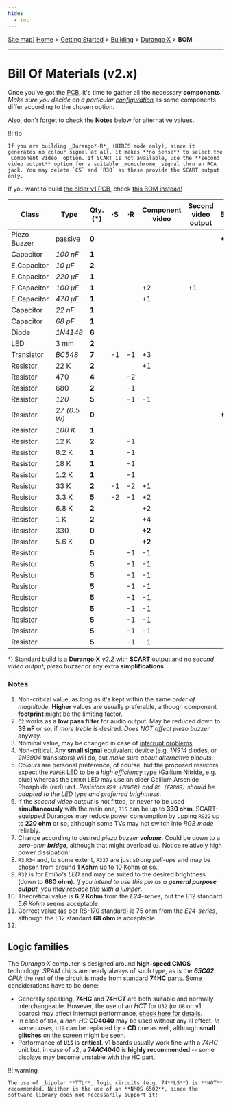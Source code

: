 ```yaml
---
hide:
  - toc
---
```

[Site map](../../../sitemap.md))
[Home](../../../index.md) > [Getting Started](../../../started.md) > [Building](../../building.md) > [Durango·X](../durango.md) > **BOM**

---
# Bill Of Materials (v2.x)

Once you've got the [PCB](../pcb.md), it's time to gather all the necessary **components**. _Make sure you decide on a particular [configuration](options.md)_ as some components differ according to the chosen option.

Also, don't forget to check the **Notes** below for alternative values.

!!! tip

	If you are building _Durango*·R*_ (HIRES mode only), since it generates no colour signal at all, it makes **no sense** to select the _Component Video_ option. If SCART is not available, use the **second video output** option for a suitable _monochrome_ signal thru an RCA jack. You may delete `C5` and `R30` as these provide the SCART output only.

If you want to build [the older v1 PCB](), check [this BOM instead!](bom1.md) 

|Class       |Type   |Qty. (\*)|·S|·R|Component video|Second video output|Buzzer|Notes|
|------------|-------|---------|--|--|---------------|-------------------|------|-----|
|Piezo Buzzer|passive|**0**    |  |  |               |                   |**+1**|     |
|Capacitor   |_100 nF_|**1**   |  |  |               |                   |      |2    |
|E.Capacitor |_10 µF_|**2**    |  |  |               |                   |      |1    |
|E.Capacitor |_220 µF_|**1**   |  |  |               |                   |      |1    |
|E.Capacitor |_100 µF_|**1**   |  |  |+2             |+1                 |      |1    |
|E.Capacitor |_470 µF_|**1**   |  |  |+1             |                   |      |1    |
|Capacitor   |_22 nF_|**1**    |  |  |               |                   |      |1    |
|Capacitor   |_68 pF_|**1**    |  |  |               |                   |      |3    |
|Diode       |_1N4148_|**6**   |  |  |               |                   |      |4    |
|LED         |3 mm   |**2**    |  |  |               |                   |      |5    |
|Transistor  |_BC548_|**7**    |-1|-1|+3             |                   |      |4    |
|Resistor    |22 K   |**2**    |  |  |+1             |                   |      |     |
|Resistor    |470    |**4**    |  |-2|               |                   |      |     |
|Resistor    |680    |**2**    |  |-1|               |                   |      |5    |
|Resistor    |_120_  |**5**    |  |-1|-1             |                   |      |6    |
|Resistor    |_27 (0.5 W)_|**0**| |  |               |                   |**+1**|7    |
|Resistor    |_100 K_|**1**    |  |  |               |                   |      |3    |
|Resistor    |12 K   |**2**    |  |-1|               |                   |      |5    |
|Resistor    |8.2 K  |**1**    |  |-1|               |                   |      |     |
|Resistor    |18 K   |**1**    |  |-1|               |                   |      |     |
|Resistor    |1.2 K  |**1**    |  |-1|               |                   |      |     |
|Resistor    |33 K   |**2**    |-1|-2|+1             |                   |      |     |
|Resistor    |3.3 K  |**5**    |-2|-1|+2             |                   |      |8    |
|Resistor    |6.8 K  |**2**    |  |  |+2             |                   |      |     |
|Resistor    |1 K    |**2**    |  |  |+4             |                   |      |9    |
|Resistor    |330    |**0**    |  |  |**+2**         |                   |      |     |
|Resistor    |5.6 K  |**0**    |  |  |**+2**         |                   |      |10   |
|Resistor    |    |**5**    |  |-1|-1             |                   |      |?    |
|Resistor    |    |**5**    |  |-1|-1             |                   |      |?    |
|Resistor    |    |**5**    |  |-1|-1             |                   |      |?    |
|Resistor    |    |**5**    |  |-1|-1             |                   |      |?    |
|Resistor    |    |**5**    |  |-1|-1             |                   |      |?    |
|Resistor    |    |**5**    |  |-1|-1             |                   |      |?    |
|Resistor    |    |**5**    |  |-1|-1             |                   |      |?    |
|Resistor    |    |**5**    |  |-1|-1             |                   |      |?    |
|Resistor    |    |**5**    |  |-1|-1             |                   |      |?    |


\*) Standard build is a **Durango·X** _v2.2_ with **SCART** output and no _second video output_, _piezo buzzer_ or any extra **simplifications**.

### Notes

1. Non-critical value, as long as it's kept within the same _order of magnitude_. **Higher** values are usually preferable, although component **footprint** might be the limiting factor.
2. `C2` works as a **low pass filter** for audio output. May be reduced down to **39 nF** or so, if _more treble_ is desired. _Does NOT affect piezo buzzer_ anyway.
3. Nominal value, may be changed in case of [interrupt problems](../../../hard/dx/irq.md).
4. Non-critical. Any **small signal** equivalent device (e.g. _1N914_ diodes, or _2N3904_ transistors) will do, but _make sure about alternative pinouts_.
5. _Colours_ are personal preference, of course, but the proposed resistors expect the `POWER` LED to be a _high efficiency_ type (Gallium Nitride, e.g. blue) whereas the `ERROR` LED may use an older Gallium Arsenide-Phosphide (red) unit. _Resistors `R29 (POWER)` and `R6 (ERROR)` should be adapted to the LED type and preferred brightness_.
6. If the _second video output_ is not fitted, or never to be used **simultaneously** with the main one, `R15` can be up to **330 ohm**. SCART-equipped Durangos may reduce power consumption by upping `R922` up to **220 ohm** or so, although some TVs may not switch into _RGB mode_ reliably.
7. Change according to desired _piezo buzzer **volume**_. Could be down to a _zero-ohm **bridge**_, although that might overload `Q3`. Notice relatively high power dissipation!
8. `R3`,`R34` and, to some extent, `R337` are just _strong pull-ups_ and may be chosen from around **1 Kohm** up to 10 Kohm or so.
9. `R32` is for _Emilio's LED_ and may be suited to the desired brightness (down to **680 ohm**). _If you intend to use this pin as a **general purpose output**, you may replace this with a jumper_.
10. Theoretical value is **6.2 Kohm** from the _E24-series_, but the E12 standard _5.6 Kohm_ seems acceptable.
11. Correct value (as per RS-170 standard) is 75 ohm from the _E24-series_, although the E12 standard **68 ohm** is acceptable.
12. 

## Logic families

The _Durango·X_ computer is designed around **high-speed CMOS** technology. _SRAM_ chips are nearly always of such type, as is the _**65C02** CPU_; the rest of the circuit is made from standard **74HC** parts. Some considerations have to be done:

-	Generally speaking, **74HC** and **74HC*T*** are both suitable and normally interchangeable. However, the use of an _HC**T**_ for `U32` (or `U8` on v1 boards) may affect interrupt performance, [check here for details](../../../hard/dx/irq.md).
-	In case of `U14`, a _non-HC_ **CD4040** may be used without any ill effect. _In some cases_, `U19` can be replaced by a **CD** one as well, although **small glitches** on the screen might be seen.
-	Performance of **`U15`** is **critical**. v1 boards usually work fine with a _74HC_ unit but, in case of v2, a **74*AC*4040** is **highly recommended** -- some displays may become unstable with the HC part.

!!! warning

	The use of _bipolar **TTL**_ logic circuits (e.g. 74**LS**) is **NOT** recommended. Neither is the use of an **NMOS 6502**, since the software library does not necessarily support it!
